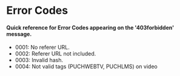 # Error Codes
#### Quick reference for Error Codes appearing on the '403forbidden' message.
* 0001: No referer URL.
* 0002: Referer URL not included.
* 0003: Invalid hash.
* 0004: Not valid tags (PUCHWEBTV, PUCHLMS) on video
